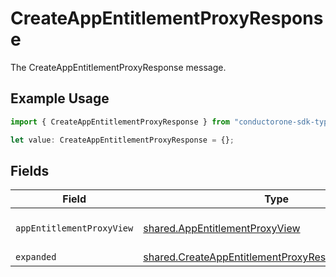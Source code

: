 # CreateAppEntitlementProxyResponse

The CreateAppEntitlementProxyResponse message.

## Example Usage

```typescript
import { CreateAppEntitlementProxyResponse } from "conductorone-sdk-typescript/sdk/models/shared";

let value: CreateAppEntitlementProxyResponse = {};
```

## Fields

| Field                                                                                                                         | Type                                                                                                                          | Required                                                                                                                      | Description                                                                                                                   |
| ----------------------------------------------------------------------------------------------------------------------------- | ----------------------------------------------------------------------------------------------------------------------------- | ----------------------------------------------------------------------------------------------------------------------------- | ----------------------------------------------------------------------------------------------------------------------------- |
| `appEntitlementProxyView`                                                                                                     | [shared.AppEntitlementProxyView](../../../sdk/models/shared/appentitlementproxyview.md)                                       | :heavy_minus_sign:                                                                                                            | The AppEntitlementProxyView message.                                                                                          |
| `expanded`                                                                                                                    | [shared.CreateAppEntitlementProxyResponseExpanded](../../../sdk/models/shared/createappentitlementproxyresponseexpanded.md)[] | :heavy_minus_sign:                                                                                                            | The expanded field.                                                                                                           |